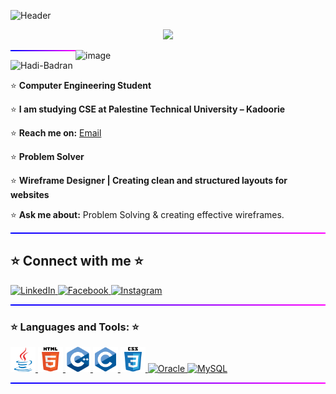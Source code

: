 
![Header](https://capsule-render.vercel.app/api?type=waving&color=timeGradient&height=222&section=header&text=Hi,%20I'm%20Hadi%20Badran!%20%F0%9F%91%8B&fontSize=45&width=1000&fontColor=ffffff)


<p align="center">
  <img src="https://readme-typing-svg.herokuapp.com?font=Courier+New&size=35&duration=2500&pause=1200&color=00FFFF&center=true&vCenter=true&width=1000&lines=👋👋👋👋">
</p>

<img align="right" alt="image" width="400" src="https://cdn.dribbble.com/users/730703/screenshots/6581243/avento.gif">

<hr style="border: none; height: 2px; background: linear-gradient(to right, #00f, #f0f);">



<p align="left">
  <img src="https://komarev.com/ghpvc/?username=Hadi-Badran&label=Profile%20Views&color=0e75b6&style=flat" alt="Hadi-Badran" />
</p>


⭐ **Computer Engineering Student**

⭐ **I am studying CSE at Palestine Technical University – Kadoorie** 

⭐ **Reach me on:** [Email](mailto:hadibadran1212@gmail.com)

⭐ **Problem Solver**

⭐ **Wireframe Designer | Creating clean and structured layouts for websites**

⭐ **Ask me about:** Problem Solving & creating effective wireframes.  

<hr style="border: none; height: 2px; background: linear-gradient(to right, #00f, #f0f);">


## ⭐ Connect with me ⭐

<a href="https://www.linkedin.com/in/hadi-badran-315872305/">
  <img src="https://upload.wikimedia.org/wikipedia/commons/0/01/LinkedIn_Logo.svg" alt="LinkedIn" width="60" height="30">
</a>
<a href="https://www.facebook.com/hadi.badran.7528/">
  <img src="https://upload.wikimedia.org/wikipedia/commons/5/51/Facebook_f_logo_%282019%29.svg" alt="Facebook" width="40" height="30">
</a>
<a href="https://www.instagram.com/hadibadran1212/">
  <img src="https://upload.wikimedia.org/wikipedia/commons/a/a5/Instagram_icon.png" alt="Instagram" width="40" height="30">
</a>

<hr style="border: none; height: 2px; background: linear-gradient(to right, #00f, #f0f);">

<h3 align="left"><strong>⭐ Languages and Tools: ⭐</strong></h3>

<p align="left">
  <a href="https://www.java.com" target="_blank" rel="noreferrer">
    <img src="https://raw.githubusercontent.com/devicons/devicon/master/icons/java/java-original.svg" alt="java" width="40" height="40"/>
  </a>
  <a href="https://www.w3.org/html/" target="_blank" rel="noreferrer">
    <img src="https://raw.githubusercontent.com/devicons/devicon/master/icons/html5/html5-original-wordmark.svg" alt="html5" width="40" height="40"/>
  </a>
  <a href="https://www.w3schools.com/cpp/" target="_blank" rel="noreferrer">
    <img src="https://raw.githubusercontent.com/devicons/devicon/master/icons/cplusplus/cplusplus-original.svg" alt="cplusplus" width="40" height="40"/>
  </a>
  <a href="https://www.learn-c.org/" target="_blank" rel="noreferrer">
    <img src="https://raw.githubusercontent.com/devicons/devicon/master/icons/c/c-original.svg" alt="c" width="40" height="40"/>
  </a>
  <a href="https://www.w3schools.com/css/" target="_blank" rel="noreferrer">
    <img src="https://raw.githubusercontent.com/devicons/devicon/master/icons/css3/css3-original-wordmark.svg" alt="css" width="40" height="40"/>
  </a>
 <a href="https://www.oracle.com" target="_blank" rel="noreferrer">
    <img src="https://img.shields.io/badge/Oracle-F80000?style=for-the-badge&logo=oracle&logoColor=white" alt="Oracle" width="130" height="40" />
  </a>
  
  <a href="https://www.mysql.com" target="_blank" rel="noreferrer">
    <img src="https://img.shields.io/badge/MySQL-00000F?style=for-the-badge&logo=mysql&logoColor=white" alt="MySQL" width="130" height="40" />
  </a>
  
</p>

<hr style="border: none; height: 2px; background: linear-gradient(to right, #00f, #f0f);">


 

